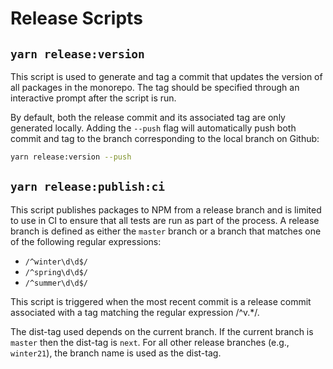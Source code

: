 # Release Scripts

## `yarn release:version`

This script is used to generate and tag a commit that updates the version of all packages in the
monorepo. The tag should be specified through an interactive prompt after the script is run.

By default, both the release commit and its associated tag are only generated locally. Adding the
`--push` flag will automatically push both commit and tag to the branch corresponding to the
local branch on Github:

```sh
yarn release:version --push
```

## `yarn release:publish:ci`

This script publishes packages to NPM from a release branch and is limited to use in CI to ensure
that all tests are run as part of the process. A release branch is defined as either the `master`
branch or a branch that matches one of the following regular expressions:

-   `/^winter\d\d$/`
-   `/^spring\d\d$/`
-   `/^summer\d\d$/`

This script is triggered when the most recent commit is a release commit associated with a tag
matching the regular expression /^v.\*/.

The dist-tag used depends on the current branch. If the current branch is `master` then the
dist-tag is `next`. For all other release branches (e.g., `winter21`), the branch name is used as
the dist-tag.
